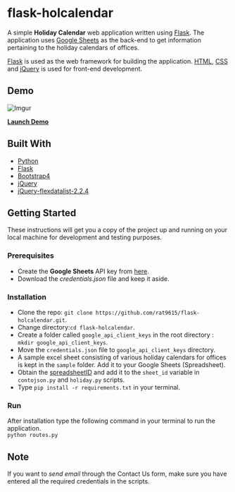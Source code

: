 # flask-holcalendar
A simple **Holiday Calendar** web application written using [Flask](https://flask.palletsprojects.com/). The application uses [Google Sheets](https://sheets.google.com) as the back-end to get information pertaining to the holiday calendars of offices.

[Flask](https://flask.palletsprojects.com/) is used as the web framework for building the application. [HTML](), [CSS]() and [jQuery](https://jquery.com/) is used for front-end development.

## Demo
![Imgur](https://i.imgur.com/23FustR.gif)

**[Launch Demo]()**

## Built With
- [Python](https://www.python.org)
- [Flask](https://flask.palletsprojects.com)
- [Bootstrap4](https://getbootstrap.com/)
- [jQuery](https://jquery.com/)
- [jQuery-flexdatalist-2.2.4](http://projects.sergiodinislopes.pt/flexdatalist/)

## Getting Started
These instructions will get you a copy of the project up and running on your local machine for development and testing purposes.
### Prerequisites
- Create the **Google Sheets** API key from [here](https://developers.google.com/sheets/api/quickstart/python).
- Download the *credentials.json* file and keep it aside.
### Installation
- Clone the repo: ```git clone https://github.com/rat9615/flask-holcalendar.git```.
- Change directory:```cd flask-holcalendar```.
- Create a folder called ```google_api_client_keys``` in the root directory : ```mkdir google_api_client_keys```.
- Move the ```credentials.json``` file to ```google_api_client_keys``` directory.
- A sample excel sheet consisting of various holiday calendars for offices is kept in the ```sample``` folder. Add it to your Google Sheets (Spreadsheet).
- Obtain the [spreadsheetID](https://developers.google.com/sheets/api/guides/concepts) and add it to the ```sheet_id``` variable in ```contojson.py``` and ```holiday.py``` scripts.
- Type ``` pip install -r requirements.txt ``` in your terminal.
### Run
After installation type the following command in your terminal to run the application.\
```python routes.py```
## Note 
If you want to *send email* through the Contact Us form, make sure you have entered all the required credentials in the scripts.
